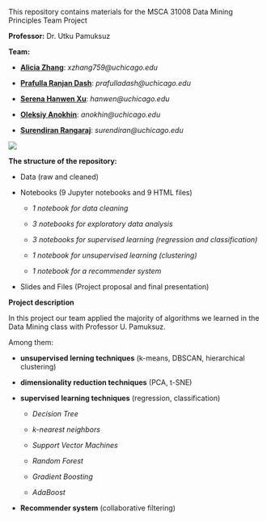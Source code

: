 This repository contains materials for the MSCA 31008 Data Mining Principles Team Project

**Professor:** Dr. Utku Pamuksuz

**Team:**

* [**Alicia Zhang**](https://www.linkedin.com/in/xiaohan-alicia-zhang-53a17b178/): _xzhang759@uchicago.edu_

* [**Prafulla Ranjan Dash**](www.linkedin.com/in/prafullardash): _prafulladash@uchicago.edu_

* [**Serena Hanwen Xu**](https://www.linkedin.com/in/hanwen-serena-xu-9705a5144): _hanwen@uchicago.edu_

* [**Oleksiy Anokhin**](https://www.linkedin.com/in/oanokhin/): _anokhin@uchicago.edu_

* [**Surendiran Rangaraj**](http://linkedin.com/in/surendiran-rangaraj-29463119): _surendiran@uchicago.edu_


![](https://i.ibb.co/kSJw9dn/image.png)


**The structure of the repository:**

* Data (raw and cleaned)

* Notebooks (9 Jupyter notebooks and 9 HTML files)

  + _1 notebook for data cleaning_

  + _3 notebooks for exploratory data analysis_

  + _3 notebooks for supervised learning (regression and classification)_

  + _1 notebook for unsupervised learning (clustering)_

  + _1 notebook for a recommender system_

* Slides and Files (Project proposal and final presentation)

**Project description**

In this project our team applied the majority of algorithms we learned in the Data Mining class with Professor U. Pamuksuz.

Among them: 

* **unsupervised lerning techniques** (k-means, DBSCAN, hierarchical clustering)

* **dimensionality reduction techniques** (PCA, t-SNE)

* **supervised learning techniques** (regression, classification)

  + _Decision Tree_
  
  + _k-nearest neighbors_
  
  + _Support Vector Machines_
  
  + _Random Forest_
  
  + _Gradient Boosting_
  
  + _AdaBoost_
  
* **Recommender system** (collaborative filtering)


  

  





